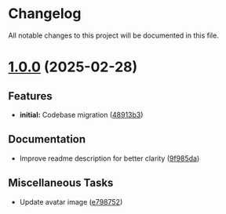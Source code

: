 # Changelog

All notable changes to this project will be documented in this file.

# [1.0.0](https://github.com/amarislabs/castoria/tree/v1.0.0) (2025-02-28)

## <!-- 0 -->Features

- **initial:** Codebase migration ([48913b3](https://github.com/amarislabs/castoria/commit/48913b39f7f521218bad3258d7d837fabdcedb57))

## <!-- 2 -->Documentation

- Improve readme description for better clarity ([9f985da](https://github.com/amarislabs/castoria/commit/9f985da5bec520f7d880bd8568e1cdea0df7efdd))

## <!-- 7 -->Miscellaneous Tasks

- Update avatar image ([e798752](https://github.com/amarislabs/castoria/commit/e798752a071e84fbe5e6a75aaa384e83c6c5efd3))

